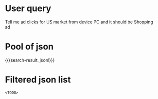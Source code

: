 # User query
Tell me ad clicks for US market from device PC and it should be Shopping ad

# Pool of json
{{{search-result_jsonl}}}

# Filtered json list
```jsonl
<TODO>
```
